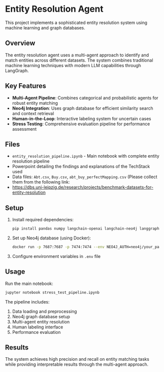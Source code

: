 # Entity Resolution Agent

This project implements a sophisticated entity resolution system using machine learning and graph databases.

## Overview

The entity resolution agent uses a multi-agent approach to identify and match entities across different datasets. The system combines traditional machine learning techniques with modern LLM capabilities through LangGraph.

## Key Features

- **Multi-Agent Pipeline**: Combines categorical and probabilistic agents for robust entity matching
- **Neo4j Integration**: Uses graph database for efficient similarity search and context retrieval
- **Human-in-the-Loop**: Interactive labeling system for uncertain cases
- **Stress Testing**: Comprehensive evaluation pipeline for performance assessment

## Files

- `entity_resolution_pipeline.ipynb` - Main notebook with complete entity resolution pipeline
- Powerpoint detailing the findings and explanations of the TechStack used
- Data files: `Abt.csv`, `Buy.csv`, `abt_buy_perfectMapping.csv` (Please collect them from the following link:
- https://dbs.uni-leipzig.de/research/projects/benchmark-datasets-for-entity-resolution

## Setup

1. Install required dependencies:
   ```bash
   pip install pandas numpy langchain-openai langchain-neo4j langgraph neo4j tqdm tenacity
   ```

2. Set up Neo4j database (using Docker):
   ```bash
   docker run -p 7687:7687 -p 7474:7474 --env NEO4J_AUTH=neo4j/your_password neo4j:latest
   ```

3. Configure environment variables in `.env` file

## Usage

Run the main notebook:
```bash
jupyter notebook stress_test_pipeline.ipynb
```

The pipeline includes:
1. Data loading and preprocessing
2. Neo4j graph database setup
3. Multi-agent entity resolution
4. Human labeling interface
5. Performance evaluation

## Results

The system achieves high precision and recall on entity matching tasks while providing interpretable results through the multi-agent approach.
